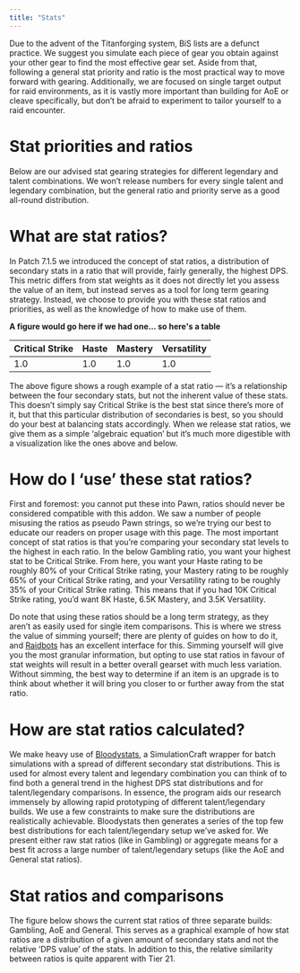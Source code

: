 ```yaml
---
title: "Stats"
---
```


Due to the advent of the Titanforging system, BiS lists are a defunct practice. We suggest you simulate each piece of gear you obtain against your other gear to find the most effective gear set. Aside from that, following a general stat priority and ratio is the most practical way to move forward with gearing. Additionally, we are focused on single target output for raid environments, as it is vastly more important than building for AoE or cleave specifically, but don’t be afraid to experiment to tailor yourself to a raid encounter.


# Stat priorities and ratios

Below are our advised stat gearing strategies for different legendary and talent combinations. We won’t release numbers for every single talent and legendary combination, but the general ratio and priority serve as a good all-round distribution.


# What are stat ratios?

In Patch 7.1.5 we introduced the concept of stat ratios, a distribution of secondary stats in a ratio that will provide, fairly generally, the highest DPS. This metric differs from stat weights as it does not directly let you assess the value of an item, but instead serves as a tool for long term gearing strategy. Instead, we choose to provide you with these stat ratios and priorities, as well as the knowledge of how to make use of them.


**A figure would go here if we had one... so here's a table**

Critical Strike | Haste | Mastery | Versatility
--- | --- | --- | ---
1.0 | 1.0 | 1.0 | 1.0

The above figure shows a rough example of a stat ratio — it’s a relationship between the four secondary stats, but not the inherent value of these stats. This doesn’t simply say Critical Strike is the best stat since there’s more of it, but that this particular distribution of secondaries is best, so you should do your best at balancing stats accordingly. When we release stat ratios, we give them as a simple ‘algebraic equation’ but it’s much more digestible with a visualization like the ones above and below.


# How do I ‘use’ these stat ratios?

First and foremost: you cannot put these into Pawn, ratios should never be considered compatible with this addon. We saw a number of people misusing the ratios as pseudo Pawn strings, so we’re trying our best to educate our readers on proper usage with this page. The most important concept of stat ratios is that you’re comparing your secondary stat levels to the highest in each ratio. In the below Gambling ratio, you want your highest stat to be Critical Strike. From here, you want your Haste rating to be roughly 80% of your Critical Strike rating, your Mastery rating to be roughly 65% of your Critical Strike rating, and your Versatility rating to be roughly 35% of your Critical Strike rating. This means that if you had 10K Critical Strike rating, you’d want 8K Haste, 6.5K Mastery, and 3.5K Versatility.

Do note that using these ratios should be a long term strategy, as they aren’t as easily used for single item comparisons. This is where we stress the value of simming yourself; there are plenty of guides on how to do it, and <a href="https://raidbots.com/">Raidbots</a> has an excellent interface for this. Simming yourself will give you the most granular information, but opting to use stat ratios in favour of stat weights will result in a better overall gearset with much less variation. Without simming, the best way to determine if an item is an upgrade is to think about whether it will bring you closer to or further away from the stat ratio.

# How are stat ratios calculated?
We make heavy use of <a href="https://github.com/Bloodmallet/bloodystats">Bloodystats</a>, a SimulationCraft wrapper for batch simulations with a spread of different secondary stat distributions. This is used for almost every talent and legendary combination you can think of to find both a general trend in the highest DPS stat distributions and for talent/legendary comparisons. In essence, the program aids our research immensely by allowing rapid prototyping of different talent/legendary builds. We use a few constraints to make sure the distributions are realistically achievable. Bloodystats then generates a series of the top few best distributions for each talent/legendary setup we’ve asked for. We present either raw stat ratios (like in Gambling) or aggregate means for a best fit across a large number of talent/legendary setups (like the AoE and General stat ratios).

# Stat ratios and comparisons
The figure below shows the current stat ratios of three separate builds: Gambling, AoE and General. This serves as a graphical example of how stat ratios are a distribution of a given amount of secondary stats and not the relative ‘DPS value’ of the stats. In addition to this, the relative similarity between ratios is quite apparent with Tier 21.


